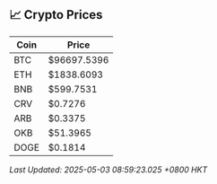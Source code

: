 ## 📈 Crypto Prices

| Coin | Price |
| ---- | ----- |
| BTC | $96697.5396 |
| ETH | $1838.6093 |
| BNB | $599.7531 |
| CRV | $0.7276 |
| ARB | $0.3375 |
| OKB | $51.3965 |
| DOGE | $0.1814 |

_Last Updated: 2025-05-03 08:59:23.025 +0800 HKT_